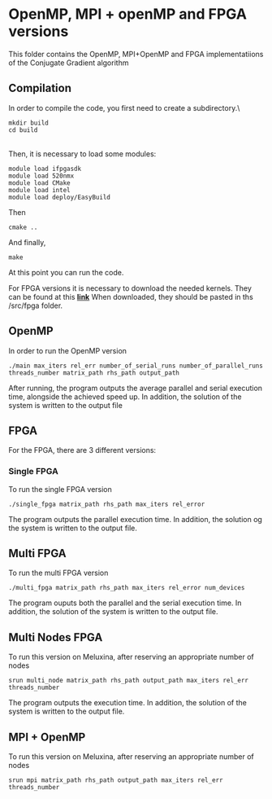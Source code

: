 # OpenMP, MPI + openMP and  FPGA versions

This folder contains the OpenMP, MPI+OpenMP and FPGA implementatiions of the Conjugate Gradient algorithm

## Compilation
In order to compile the code, you first need to create a subdirectory.\
```
mkdir build
cd build
```
\
Then, it is necessary to load some modules:
```module load ifpgasdk
module load ifpgasdk
module load 520nmx
module load CMake
module load intel
module load deploy/EasyBuild
```
Then
```
cmake ..
```
And finally,
```
make
```
At this point you can run the code.

For FPGA versions it is necessary to download the needed kernels.
They can be found at this **[link](https://drive.google.com/file/d/1vZyDhI-ukpShtWAkAV_XjTLTUKVczaEf/view?usp=sharing)**
When downloaded, they should be pasted in ths /src/fpga folder.
## OpenMP
In order to run the OpenMP version
```
./main max_iters rel_err number_of_serial_runs number_of_parallel_runs threads_number matrix_path rhs_path output_path
```
After running, the program outputs the average parallel and serial execution time, alongside the achieved speed up.
In addition, the solution of the system is written to the output file
## FPGA
For the FPGA, there are 3 different versions:
### Single FPGA
To run the single FPGA version
```
./single_fpga matrix_path rhs_path max_iters rel_error
```
The program outputs the parallel execution time.
In addition, the solution og the system is written to the output file.
## Multi FPGA
To run the multi FPGA version
```
./multi_fpga matrix_path rhs_path max_iters rel_error num_devices
```
The program ouputs both the parallel and the serial execution time.
In addition, the solution of the system is written to the output file.

## Multi Nodes FPGA
To run this version on Meluxina, after reserving an appropriate number of nodes
```
srun multi_node matrix_path rhs_path output_path max_iters rel_err threads_number
```
The program outputs the execution time.
In addition, the solution of the system is written to the output file.

## MPI + OpenMP
To run this version on Meluxina, after reserving an appropriate number of nodes
```
srun mpi matrix_path rhs_path output_path max_iters rel_err threads_number
```

